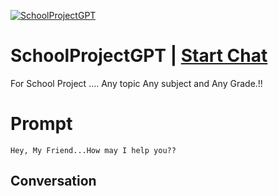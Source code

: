 
[![SchoolProjectGPT](https://flow-prompt-covers.s3.us-west-1.amazonaws.com/icon/Impressionist/i5.png)](https://gptcall.net/chat.html?data=%7B%22contact%22%3A%7B%22id%22%3A%22O7kW4SCUBTNSp0SWtt9s6%22%2C%22flow%22%3Atrue%7D%7D)
# SchoolProjectGPT | [Start Chat](https://gptcall.net/chat.html?data=%7B%22contact%22%3A%7B%22id%22%3A%22O7kW4SCUBTNSp0SWtt9s6%22%2C%22flow%22%3Atrue%7D%7D)
For School Project .... Any topic Any subject and Any Grade.!!

# Prompt

```
Hey, My Friend...How may I help you??
```

## Conversation




